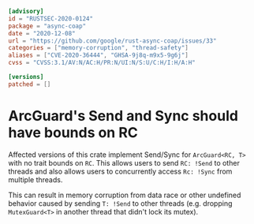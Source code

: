 ```toml
[advisory]
id = "RUSTSEC-2020-0124"
package = "async-coap"
date = "2020-12-08"
url = "https://github.com/google/rust-async-coap/issues/33"
categories = ["memory-corruption", "thread-safety"]
aliases = ["CVE-2020-36444", "GHSA-9j8q-m9x5-9g6j"]
cvss = "CVSS:3.1/AV:N/AC:H/PR:N/UI:N/S:U/C:H/I:H/A:H"

[versions]
patched = []
```

# ArcGuard's Send and Sync should have bounds on RC

Affected versions of this crate implement Send/Sync for `ArcGuard<RC, T>` with no trait bounds on `RC`. This allows users to send `RC: !Send` to other threads and also allows users to concurrently access `Rc: !Sync` from multiple threads.

This can result in memory corruption from data race or other undefined behavior caused by sending `T: !Send` to other threads (e.g. dropping `MutexGuard<T>` in another thread that didn't lock its mutex).
